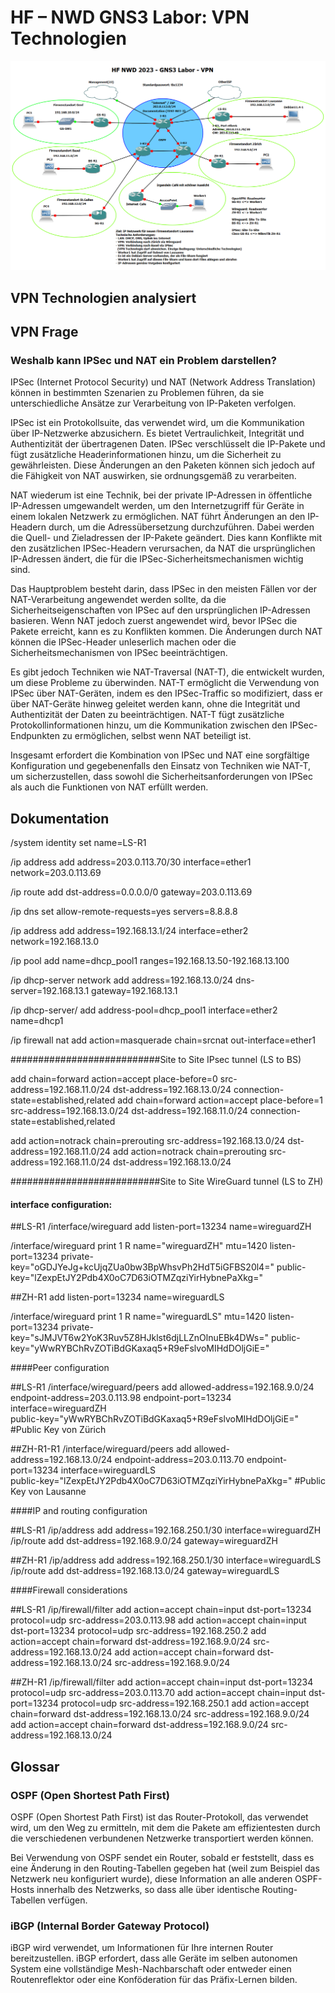 # HF – NWD GNS3 Labor: VPN Technologien
![GNS3 Labor - VPN](.\Bilder/GNS3LaborVPN.png)
## VPN Technologien analysiert

## VPN Frage
### Weshalb kann IPSec und NAT ein Problem darstellen?
<p>
IPSec (Internet Protocol Security) und NAT (Network Address Translation) können in bestimmten Szenarien zu Problemen führen, da sie unterschiedliche Ansätze zur Verarbeitung von IP-Paketen verfolgen.

IPSec ist ein Protokollsuite, das verwendet wird, um die Kommunikation über IP-Netzwerke abzusichern. Es bietet Vertraulichkeit, Integrität und Authentizität der übertragenen Daten. IPSec verschlüsselt die IP-Pakete und fügt zusätzliche Headerinformationen hinzu, um die Sicherheit zu gewährleisten. Diese Änderungen an den Paketen können sich jedoch auf die Fähigkeit von NAT auswirken, sie ordnungsgemäß zu verarbeiten.

NAT wiederum ist eine Technik, bei der private IP-Adressen in öffentliche IP-Adressen umgewandelt werden, um den Internetzugriff für Geräte in einem lokalen Netzwerk zu ermöglichen. NAT führt Änderungen an den IP-Headern durch, um die Adressübersetzung durchzuführen. Dabei werden die Quell- und Zieladressen der IP-Pakete geändert. Dies kann Konflikte mit den zusätzlichen IPSec-Headern verursachen, da NAT die ursprünglichen IP-Adressen ändert, die für die IPSec-Sicherheitsmechanismen wichtig sind.

Das Hauptproblem besteht darin, dass IPSec in den meisten Fällen vor der NAT-Verarbeitung angewendet werden sollte, da die Sicherheitseigenschaften von IPSec auf den ursprünglichen IP-Adressen basieren. Wenn NAT jedoch zuerst angewendet wird, bevor IPSec die Pakete erreicht, kann es zu Konflikten kommen. Die Änderungen durch NAT können die IPSec-Header unleserlich machen oder die Sicherheitsmechanismen von IPSec beeinträchtigen.

Es gibt jedoch Techniken wie NAT-Traversal (NAT-T), die entwickelt wurden, um diese Probleme zu überwinden. NAT-T ermöglicht die Verwendung von IPSec über NAT-Geräten, indem es den IPSec-Traffic so modifiziert, dass er über NAT-Geräte hinweg geleitet werden kann, ohne die Integrität und Authentizität der Daten zu beeinträchtigen. NAT-T fügt zusätzliche Protokollinformationen hinzu, um die Kommunikation zwischen den IPSec-Endpunkten zu ermöglichen, selbst wenn NAT beteiligt ist.

Insgesamt erfordert die Kombination von IPSec und NAT eine sorgfältige Konfiguration und gegebenenfalls den Einsatz von Techniken wie NAT-T, um sicherzustellen, dass sowohl die Sicherheitsanforderungen von IPSec als auch die Funktionen von NAT erfüllt werden.
</p>

## Dokumentation

/system identity 
set name=LS-R1

/ip address 
add address=203.0.113.70/30 interface=ether1 network=203.0.113.69

/ip route 
add dst-address=0.0.0.0/0 gateway=203.0.113.69

/ip dns
set allow-remote-requests=yes servers=8.8.8.8

/ip address 
add address=192.168.13.1/24 interface=ether2 network=192.168.13.0

/ip pool
add name=dhcp_pool1 ranges=192.168.13.50-192.168.13.100

/ip dhcp-server network
add address=192.168.13.0/24 dns-server=192.168.13.1 gateway=192.168.13.1

/ip dhcp-server/
add address-pool=dhcp_pool1 interface=ether2 name=dhcp1

/ip firewall nat
add action=masquerade chain=srcnat out-interface=ether1

###########################Site to Site IPsec tunnel (LS to BS)

add chain=forward action=accept place-before=0 src-address=192.168.11.0/24 dst-address=192.168.13.0/24 connection-state=established,related
add chain=forward action=accept place-before=1 src-address=192.168.13.0/24 dst-address=192.168.11.0/24 connection-state=established,related

add action=notrack chain=prerouting src-address=192.168.13.0/24 dst-address=192.168.11.0/24
add action=notrack chain=prerouting src-address=192.168.11.0/24 dst-address=192.168.13.0/24


###########################Site to Site WireGuard tunnel (LS to ZH)

#### interface configuration:

##LS-R1
/interface/wireguard
add listen-port=13234 name=wireguardZH

/interface/wireguard print
 1  R name="wireguardZH" mtu=1420 listen-port=13234 private-key="oGDJYeJg+kcUjqZUa0bw3BpWhsvPh2HdT5iGFBS20l4="
      public-key="lZexpEtJY2Pdb4X0oC7D63iOTMZqziYirHybnePaXkg="


##ZH-R1
add listen-port=13234 name=wireguardLS

/interface/wireguard print
 1  R name="wireguardLS" mtu=1420 listen-port=13234 private-key="sJMJVT6w2YoK3Ruv5Z8HJklst6djLLZnOlnuEBk4DWs="
      public-key="yWwRYBChRvZOTiBdGKaxaq5+R9eFslvoMIHdDOljGiE="

####Peer configuration

##LS-R1
/interface/wireguard/peers
add allowed-address=192.168.9.0/24 endpoint-address=203.0.113.98 endpoint-port=13234 interface=wireguardZH \
public-key="yWwRYBChRvZOTiBdGKaxaq5+R9eFslvoMIHdDOljGiE="
#Public Key von Zürich

##ZH-R1-R1
/interface/wireguard/peers
add allowed-address=192.168.13.0/24 endpoint-address=203.0.113.70 endpoint-port=13234 interface=wireguardLS \
public-key="lZexpEtJY2Pdb4X0oC7D63iOTMZqziYirHybnePaXkg="
#Public Key von Lausanne

####IP and routing configuration

##LS-R1
/ip/address
add address=192.168.250.1/30 interface=wireguardZH
/ip/route
add dst-address=192.168.9.0/24 gateway=wireguardZH

##ZH-R1
/ip/address
add address=192.168.250.1/30 interface=wireguardLS
/ip/route
add dst-address=192.168.13.0/24 gateway=wireguardLS

####Firewall considerations

##LS-R1
/ip/firewall/filter
add action=accept chain=input dst-port=13234 protocol=udp src-address=203.0.113.98
add action=accept chain=input dst-port=13234 protocol=udp src-address=192.168.250.2
add action=accept chain=forward dst-address=192.168.9.0/24 src-address=192.168.13.0/24
add action=accept chain=forward dst-address=192.168.13.0/24 src-address=192.168.9.0/24


##ZH-R1
/ip/firewall/filter
add action=accept chain=input dst-port=13234 protocol=udp src-address=203.0.113.70
add action=accept chain=input dst-port=13234 protocol=udp src-address=192.168.250.1
add action=accept chain=forward dst-address=192.168.13.0/24 src-address=192.168.9.0/24
add action=accept chain=forward dst-address=192.168.9.0/24 src-address=192.168.13.0/24



## Glossar

### OSPF (Open Shortest Path First)
<p>OSPF (Open Shortest Path First) ist das Router-Protokoll, das verwendet wird, um den Weg zu ermitteln, mit dem die Pakete am effizientesten durch die verschiedenen verbundenen Netzwerke transportiert werden können.</p>
<p>Bei Verwendung von OSPF sendet ein Router, sobald er feststellt, dass es eine Änderung in den Routing-Tabellen gegeben hat (weil zum Beispiel das Netzwerk neu konfiguriert wurde), diese Information an alle anderen OSPF-Hosts innerhalb des Netzwerks, so dass alle über identische Routing-Tabellen verfügen.</p>

### iBGP (Internal Border Gateway Protocol)
<p>iBGP wird verwendet, um Informationen für Ihre internen Router bereitzustellen. iBGP erfordert, dass alle Geräte im selben autonomen System eine vollständige Mesh-Nachbarschaft oder entweder einen Routenreflektor oder eine Konföderation für das Präfix-Lernen bilden.</p>